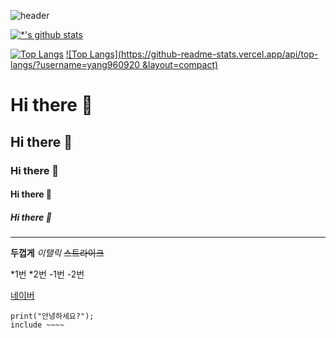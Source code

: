 ![header](https://capsule-render.vercel.app/api?type=egg&color=auto&height=300&section=header&text=깃허브%20특강&fontSize=90)

[![*'s github stats](https://github-readme-stats.vercel.app/api?username=yang960920)](https://github.com/yang960920)

[![Top Langs](https://github-readme-stats.vercel.app/api/top-langs/?username=yang960920)](https://github.com/yang960920/github-readme-stats)
[![Top Langs](https://github-readme-stats.vercel.app/api/top-langs/?username=yang960920 &layout=compact)](https://github.com/yang960920/githubreadme-stats)

# Hi there 👋
## Hi there 👋
### Hi there 👋
#### Hi there 👋
##### Hi there 👋
---
**두껍게**
*이탤릭*
~~스트라이크~~

*1번
*2번
-1번
-2번

[네이버](https://www.naver.com)
```
print("안녕하세요?");
include ~~~~
```
